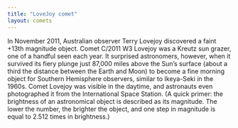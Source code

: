 ```yaml
---
title: "LoveJoy comet"
layout: comets
---
```

In November 2011, Australian observer Terry Lovejoy discovered a faint +13th magnitude object. Comet C/2011 W3 Lovejoy was a Kreutz sun grazer, one of a handful seen each year. It surprised astronomers, however, when it survived its fiery plunge just 87,000 miles above the Sun’s surface (about a third the distance between the Earth and Moon) to become a fine morning object for Southern Hemisphere observers, similar to Ikeya-Seki in the 1960s. Comet Lovejoy was visible in the daytime, and astronauts even photographed it from the International Space Station. (A quick primer: the brightness of an astronomical object is described as its magnitude. The lower the number, the brighter the object, and one step in magnitude is equal to 2.512 times in brightness.)